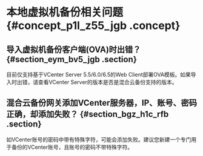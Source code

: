 # 本地虚拟机备份相关问题 {#concept_p1l_z55_jgb .concept}

## 导入虚拟机备份客户端\(OVA\)时出错？ {#section_eym_bv5_jgb .section}

目前仅支持基于VCenter Server 5.5/6.0/6.5的Web Client部署OVA模板。如果导入时出错，请查看VCenter Server的版本是否是混合云备份支持的版本。

## 混合云备份网关添加VCenter服务器，IP、账号、密码正确，却添加失败？ {#section_bgz_h1c_rfb .section}

如VCenter账号的密码中带有特殊字符，可能会添加失败。建议您新建一个专门用于备份的VCenter账号，且账号的密码不带特殊字符。

